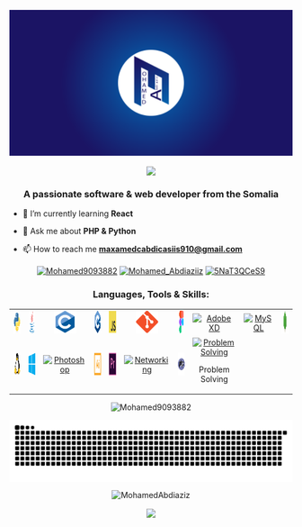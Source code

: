<p align="center">
  <img src="https://github.com/MohamedAbdiaziz/MohamedAbdiaziz/blob/main/Untitled-1-4-01.png">
  
  <div id="badges" align="center">
  <img align="center" src="https://readme-typing-svg.herokuapp.com?color=63CF15&lines=🥇+I'm+Mohamed+Abdiaziz+🥇">
  </div>
</p>



<p align="center">
 <h3 align="center">A passionate software & web developer from the Somalia</h3>

- 🌱 I’m currently learning **React**

- 💬 Ask me about **PHP & Python**

- 📫 How to reach me **maxamedcabdicasiis910@gmail.com**
</p>

<p align="center">  
  <a href="https://www.instagram.com/maxamed9093882/" target="blank"><img align="center" src="https://raw.githubusercontent.com/rahuldkjain/github-profile-readme-generator/master/src/images/icons/Social/instagram.svg" alt="Mohamed9093882" height="30" width="40" /></a>
  <a href="https://t.me/Mohamed_Abdiaziiz" target="blank"><img align="center" src="https://upload.wikimedia.org/wikipedia/commons/8/82/Telegram_logo.svg" alt="Mohamed_Abdiaziiz" height="30" width="40" /></a>
  <a href="https://www.linkedin.com/in/mohamed-hassan-6498a2259/" target="blank"><img align="center" src="https://raw.githubusercontent.com/rahuldkjain/github-profile-readme-generator/master/src/images/icons/Social/linked-in-alt.svg" alt="5NaT3QCeS9" height="30" width="40" /></a>
  
</p>

<p align="center"> 
<h3 align="center">Languages, Tools & Skills:</h3>
<table align="center">
  <tr>
    <td align="center">
      <a href="https://www.python.org/" target="_blank" rel="noreferrer">
        <img src="https://raw.githubusercontent.com/devicons/devicon/master/icons/python/python-original.svg" alt="Python" width="40" height="40"/>
      </a>
    </td>
    <td align="center">
      <a href="https://www.java.com" target="_blank" rel="noreferrer">
        <img src="https://raw.githubusercontent.com/devicons/devicon/master/icons/java/java-original.svg" alt="Java" width="40" height="40"/>
      </a>
    </td>
    <td align="center">
      <a href="https://www.cprogramming.com/" target="_blank" rel="noreferrer">
        <img src="https://raw.githubusercontent.com/devicons/devicon/master/icons/c/c-original.svg" alt="C" width="40" height="40"/>
      </a>
    </td>
    <td align="center">
      <a href="https://www.w3schools.com/cpp/" target="_blank" rel="noreferrer">
        <img src="https://raw.githubusercontent.com/devicons/devicon/master/icons/cplusplus/cplusplus-original.svg" alt="C++" width="40" height="40"/>
      </a>
    </td>
    <td align="center">
      <a href="https://developer.mozilla.org/en-US/docs/Web/JavaScript" target="_blank" rel="noreferrer">
        <img src="https://raw.githubusercontent.com/devicons/devicon/master/icons/javascript/javascript-original.svg" alt="JavaScript" width="40" height="40"/>
      </a>
    </td>
    <td align="center">
      <a href="https://git-scm.com/" target="_blank" rel="noreferrer">
        <img src="https://raw.githubusercontent.com/devicons/devicon/master/icons/git/git-original.svg" alt="Git" width="40" height="40"/>
      </a>
    </td>
    <td align="center">
      <a href="https://www.figma.com/" target="_blank" rel="noreferrer">
        <img src="https://raw.githubusercontent.com/devicons/devicon/master/icons/figma/figma-original.svg" alt="Figma" width="40" height="40"/>
      </a>
    </td>
    <td align="center">
      <a href="https://www.adobe.com/products/xd.html" target="_blank" rel="noreferrer">
        <img src="https://helpx.adobe.com/content/dam/help/mnemonics/xd_app_RGB_2017.svg" alt="Adobe XD" width="40" height="40"/>
      </a>
    </td>
    <td align="center">
      <a href="https://www.mysql.com/" target="_blank" rel="noreferrer">
        <img src="https://labs.mysql.com/common/logos/mysql-logo.svg?v2" alt="MySQL" width="40" height="40"/>
      </a>
    </td>
    <td align="center">
      <a href="https://www.mongodb.com/" target="_blank" rel="noreferrer">
        <img src="https://raw.githubusercontent.com/devicons/devicon/master/icons/mongodb/mongodb-original.svg" alt="MongoDB" width="40" height="40"/>
      </a>
    </td>
  </tr>
  <tr>
    <td align="center">
      <a href="https://ubuntu.com/" target="_blank" rel="noreferrer">
        <img src="https://raw.githubusercontent.com/devicons/devicon/master/icons/linux/linux-original.svg" alt="Linux" width="40" height="40"/>
      </a>
    </td>
    <td align="center">
      <a href="https://www.microsoft.com/en-us/windows" target="_blank" rel="noreferrer">
        <img src="https://raw.githubusercontent.com/devicons/devicon/master/icons/windows8/windows8-original.svg" alt="Windows" width="40" height="40"/>
      </a>
    </td>
    <td align="center">
      <a href="https://www.adobe.com/products/photoshop.html" target="_blank" rel="noreferrer">
        <img src="https://www.adobe.com/cc-shared/assets/img/product-icons/svg/photoshop-40.svg" alt="Photoshop" width="40" height="40"/>
      </a>
    </td>
    <td align="center">
      <a href="https://www.adobe.com/products/illustrator.html" target="_blank" rel="noreferrer">
        <img src="https://raw.githubusercontent.com/devicons/devicon/master/icons/illustrator/illustrator-line.svg" alt="Illustrator" width="40" height="40"/>
      </a>
    </td>
    <td align="center">
      <a href="https://www.adobe.com/products/premiere.html" target="_blank" rel="noreferrer">
        <img src="https://raw.githubusercontent.com/devicons/devicon/master/icons/premierepro/premierepro-original.svg" alt="Premiere Pro" width="40" height="40"/>
      </a>
    </td>
    <td align="center">
      <a href="https://www.cisco.com/" target="_blank" rel="noreferrer">
        <img src="https://upload.wikimedia.org/wikipedia/commons/6/64/Cisco_logo.svg" alt="Networking" width="40" height="40"/>
      </a>
    </td>
    <td align="center">
      <a href="https://www.php.net/" target="_blank" rel="noreferrer">
        <img src="https://raw.githubusercontent.com/devicons/devicon/master/icons/php/php-original.svg" alt="PHP" width="40" height="40"/>
      </a>
    </td>
    <td align="center">
      <a href="#" target="_blank" rel="noreferrer">
        <img src="https://th.bing.com/th/id/OIP.4OSnNR6lJrnzfKZ6cT-R6gHaHk?rs=1&pid=ImgDetMain" alt="Problem Solving" width="40" height="40"/>
      </a>
      <p>Problem Solving</p>
    </td>
  </tr>
</table>

<p align="center"> <img src="https://komarev.com/ghpvc/?username=MohamedAbdiaziz&label=Profile%20views&color=0e75b6&style=flat" alt="Mohamed9093882" /> </p>


<a href="https://github.com/MohamedAbdiaziz/">
  <img align="center" src="https://raw.githubusercontent.com/plexpt/plexpt/snake/github-snake.svg">
  </a>
 
<p align="center"> 
<img align="center" src="https://github-readme-stats.vercel.app/api/top-langs?username=MohamedAbdiaziz&show_icons=true&theme=radical&locale=en&layout=compact" alt="MohamedAbdiaziz" />
</p>
 
<p align="center">
<img align="center" src="https://github-readme-stats.vercel.app/api?username=MohamedAbdiaziz&theme=highcontrast&show_icons=true&count_private=true">
</p>
<br/>

